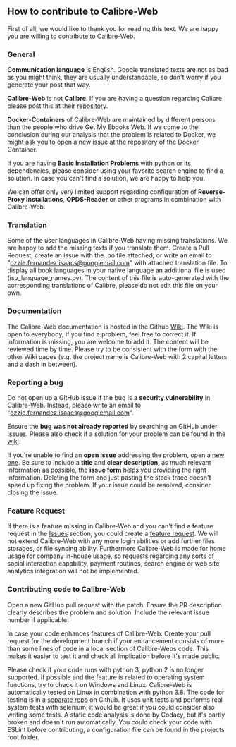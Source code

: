 ## How to contribute to Calibre-Web

First of all, we would like to thank you for reading this text. We are happy you are willing to contribute to Calibre-Web.

### **General**

**Communication language** is English. Google translated texts are not as bad as you might think, they are usually understandable, so don't worry if you generate your post that way.

**Calibre-Web** is not **Calibre**. If you are having a question regarding Calibre please post this at their [repository](https://github.com/kovidgoyal/calibre).

**Docker-Containers** of Calibre-Web are maintained by different persons than the people who drive Get My Ebooks Web. If we come to the conclusion during our analysis that the problem is related to Docker, we might ask you to open a new issue at the repository of the Docker Container.

If you are having **Basic Installation Problems** with python or its dependencies, please consider using your favorite search engine to find a solution. In case you can't find a solution, we are happy to help you.

We can offer only very limited support regarding configuration of **Reverse-Proxy Installations**, **OPDS-Reader** or other programs in combination with Calibre-Web.

### **Translation**

Some of the user languages in Calibre-Web having missing translations. We are happy to add the missing texts if you translate them. Create a Pull Request, create an issue with the .po file attached, or write an email to "ozzie.fernandez.isaacs@googlemail.com" with attached translation file. To display all book languages in your native language an additional file is used (iso_language_names.py). The content of this file is auto-generated with the corresponding translations of Calibre, please do not edit this file on your own.

### **Documentation**

The Calibre-Web documentation is hosted in the Github [Wiki](https://github.com/janeczku/calibre-web/wiki). The Wiki is open to everybody, if you find a problem, feel free to correct it. If information is missing, you are welcome to add it. The content will be reviewed time by time. Please try to be consistent with the form with the other Wiki pages (e.g. the project name is Calibre-Web with 2 capital letters and a dash in between).

### **Reporting a bug**

Do not open up a GitHub issue if the bug is a **security vulnerability** in Calibre-Web. Instead, please write an email to "ozzie.fernandez.isaacs@googlemail.com".

Ensure the **bug was not already reported** by searching on GitHub under [Issues](https://github.com/janeczku/calibre-web/issues). Please also check if a solution for your problem can be found in the [wiki](https://github.com/janeczku/calibre-web/wiki).

If you're unable to find an **open issue** addressing the problem, open a [new one](https://github.com/janeczku/calibre-web/issues/new/choose). Be sure to include a **title** and **clear description**, as much relevant information as possible, the **issue form** helps you providing the right information. Deleting the form and just pasting the stack trace doesn't speed up fixing the problem. If your issue could be resolved, consider closing the issue.

### **Feature Request**

If there is a feature missing in Calibre-Web and you can't find a feature request in the [Issues](https://github.com/janeczku/calibre-web/issues) section, you could create a [feature request](https://github.com/janeczku/calibre-web/issues/new?assignees=&labels=&template=feature_request.md&title=).
We will not extend Calibre-Web with any more login abilities or add further files storages, or file syncing ability. Furthermore Calibre-Web is made for home usage for company in-house usage, so requests regarding any sorts of social interaction capability, payment routines, search engine or web site analytics integration will not be implemented.

### **Contributing code to Calibre-Web**

Open a new GitHub pull request with the patch. Ensure the PR description clearly describes the problem and solution. Include the relevant issue number if applicable.

In case your code enhances features of Calibre-Web: Create your pull request for the development branch if your enhancement consists of more than some lines of code in a local section of Calibre-Webs code. This makes it easier to test it and check all implication before it's made public.

Please check if your code runs with python 3, python 2 is no longer supported. If possible and the feature is related to operating system functions, try to check it on Windows and Linux.
Calibre-Web is automatically tested on Linux in combination with python 3.8. The code for testing is in a [separate repo](https://github.com/OzzieIsaacs/calibre-web-test) on Github. It uses unit tests and performs real system tests with selenium; it would be great if you could consider also writing some tests.
A static code analysis is done by Codacy, but it's partly broken and doesn't run automatically. You could check your code with ESLint before contributing, a configuration file can be found in the projects root folder.
